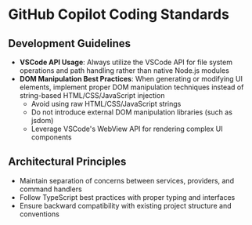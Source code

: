 # GitHub Copilot Coding Standards

## Development Guidelines

- **VSCode API Usage**: Always utilize the VSCode API for file system operations and path handling rather than native Node.js modules
- **DOM Manipulation Best Practices**: When generating or modifying UI elements, implement proper DOM manipulation techniques instead of string-based HTML/CSS/JavaScript injection
  - Avoid using raw HTML/CSS/JavaScript strings
  - Do not introduce external DOM manipulation libraries (such as jsdom)
  - Leverage VSCode's WebView API for rendering complex UI components

## Architectural Principles

- Maintain separation of concerns between services, providers, and command handlers
- Follow TypeScript best practices with proper typing and interfaces
- Ensure backward compatibility with existing project structure and conventions
